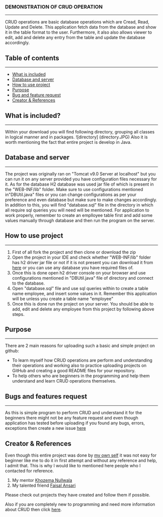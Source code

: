### DEMONSTRATION OF CRUD OPERATION
---
CRUD operations are basic database operations which are Cread, Read, Update and Delete. This application fetch data from the database and show it in the table format to the user. Furthermore, it also also allows viewer to edit, add and delete any entry from the table and update the database accordingly.

## Table of contents
---
- [What is included](#what-is-included)
- [Database and server](#database-and-server)
- [How to use project](#how-to-use-project)
- [Purpose](#purpose)
- [Bug and feature request](#bug-and-feature-request)
- [Creator & References](#creator-&-references)

## What is included?
---
Within your download you will find following directory, grouping all classes in logical manner and in packages.
![directory] (directory.JPG)
Also it is worth mentioning the fact that entire project is develop in Java.

## Database and server
---
The project was originally ran on "Tomcat v9.0 Server at localhost" but you can run it on any server provided you have configuration files necessary for it. 
As for the database H2 database was used jar file of which is present in the "WEB-INF/lib" folder. Make sure to use configurations mentioned in"DBUtil.java" files or you can change configurations as per your preference and even database but make sure to make changes accordingly. In addition to this, you will find "database.sql" file in the directory in which all require sql queries you will need will be mentioned. For application to work properly, remember to create an emplloyee table first and add some values manually through database and then run the program on the server.

## How to use project
---
1. First of all fork the project and then clone or download the zip
2. Open the project in your IDE and check whether "WEB-INF/lib" folder has h2 driver jar file or not if it is not present you can download it from [here](http://www.h2database.com/html/download.html) or you can use any database you have required files of.
3. Once this is done open h2 driver console on your browser and use configurations mentioned in "DBUtil.java" file of directory and connect to the database.
4. Open "database.sql" file and use sql queries within to create a table name employee, and insert some values in it. Remember this application will be unless you create a table name "employee"
5. Once this is done run the project on your server. You should be able to add, edit and delete any employee from this project by following above steps.

## Purpose
---
There are 2 main reasons for uploading such a basic and simple project on github:
* To learn myself how CRUD operations are perform and understanding their operations and working also to practice uploading projects on GitHub and creating a good README files for your repository.
* To help others who are beginners in the programming and help them understand and learn CRUD operations themselves.

## Bugs and features request
---
As this is simple program to perform CRUD and understand it for the beginners there might not be any feature request and even though application has tested before uploading if you found any bugs, errors, exceptions then create a new issue [here](https://github.com/avadhoot-athalye/JSFCRUDDemo/issues/new)

## Creator & References
Even though this entire project was done by [my own self](https://avadhoot-athalye.github.io/) it was not easy for beginner like me to do it in first attempt and without any reference and help, I admit that. This is why I would like to mentioned here people who I contacted for reference.
1. My mentor [Khozema Nullwala](https://khozema-nullwala.github.io/)
2. My talented friend [Faisal Ansari](https://github.com/ansarifaisal)

Please check out projects they have created and follow them if possible.

Also if you are completely new to programming and need more information about CRUD then click [here](http://www.sqlshack.com/creating-using-crud-stored-procedures/).